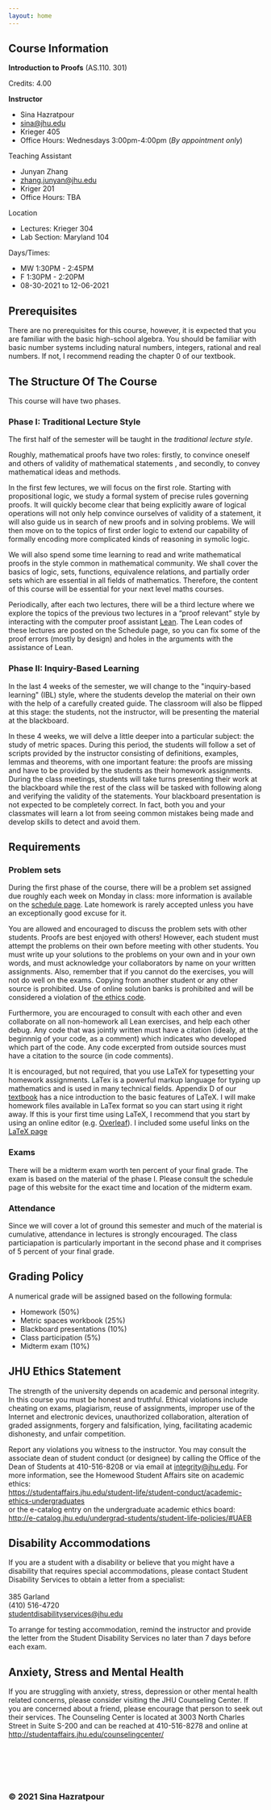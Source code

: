 ```yaml
---
layout: home
---
```



## Course Information

**Introduction to Proofs** (AS.110. 301)

Credits: 4.00

**Instructor**

- Sina Hazratpour
- sina@jhu.edu
- Krieger 405
- Office Hours: Wednesdays 3:00pm-4:00pm (_By appointment only_)

Teaching Assistant

- Junyan Zhang
- zhang.junyan@jhu.edu
- Kriger 201
- Office Hours: TBA
  
Location

- Lectures: Krieger 304
- Lab Section: Maryland 104
  
Days/Times:

- MW 1:30PM - 2:45PM
- F 1:30PM - 2:20PM
- 08-30-2021 to 12-06-2021

## Prerequisites

There are no prerequisites for this course, however, it is expected that you are familiar with the basic high-school algebra. You should be familiar with basic number systems including natural numbers, integers, rational and real numbers. If not, I recommend reading the chapter 0 of our textbook. 

## The Structure Of The Course

This course will have two phases.  

### Phase I:  Traditional Lecture Style 

The first half of the semester will be taught in the _traditional lecture style_.

Roughly, mathematical proofs have two roles: firstly, to convince oneself and others of validity of mathematical statements , and secondly, to convey mathematical ideas and methods.

In the first few lectures, we will focus on the first role. Starting with propositional logic, we study a formal system of precise rules governing proofs. It will quickly become clear that being explicitly aware of logical operations will not only help convince ourselves of validity of a statement, it will also guide us in search of new proofs and in solving problems. We will then move on to the topics of first order logic to extend our capability of formally encoding more complicated kinds of reasoning in symolic logic.

We will also spend some time learning to read and write mathematical proofs in the style common in mathematical community. We shall cover the basics of logic, sets, functions,  equivalence relations, and partially order sets which are essential in all fields of mathematics. Therefore, the content of this course will be essential for your next level maths courses.

Periodically, after each two lectures, there will be a third lecture where we explore the topics of the previous two lectures in a “proof relevant” style by interacting with the computer proof assistant [Lean](https://leanprover-community.github.io/index.html). The Lean codes of these lectures are posted on the Schedule page, so you can fix some of the proof errors (mostly by design) and holes in the arguments with the assistance of Lean.


<!--
In the first phase, the _weekly workflow_ is as follows: Each week there will be two lectures. In the first lecture we will cover some of the topics of the textbook. In the second lecture we will explore these topics in a “proof relevant” style by interacting  computer proof assistant [Lean](https://leanprover-community.github.io/index.html).

<p float="center">
<img src="https://raw.githubusercontent.com/introproofs/jhu301-f21/master/_images/screenshots/weekly-workflow.png" width="600">      
</p>

-->

### Phase II: Inquiry-Based Learning
In the last 4 weeks of the semester, we will change to the "inquiry-based learning" (IBL) style, where the students develop the material on their own with the help of a carefully created guide. The classroom will also be flipped at this stage: the students, not the instructor, will be presenting the material at the blackboard. 

In these 4 weeks, we will delve a little deeper into a particular subject: the study of metric spaces. During this period, the students will follow a set of scripts provided by the instructor consisting of definitions, examples, lemmas and theorems, with one important feature: the proofs are missing and have to be provided by the students as their homework assignments. During the class meetings, students will take turns presenting their work at the blackboard while the rest of the class will be tasked with following along and verifying the validity of the statements. Your blackboard presentation is not expected to be completely correct. In fact, both you and your classmates will learn a lot from seeing common mistakes being made and develop skills to detect and avoid them. 

## Requirements

### Problem sets
During the first phase of the course, there will be a problem set assigned due roughly each week on Monday in class: more information is available on the <a href="/jhu301-f21/schedule">schedule page</a>. Late homework is rarely accepted unless you have an exceptionally good excuse for it.

You are allowed and encouraged to discuss the problem sets with other students. Proofs are best enjoyed with others! However, each  student must attempt the problems on their own before meeting with other students. You must write up your solutions to the problems on your own and in your own words, and must acknowledge your collaborators by name on your written assignments. Also, remember that if you cannot do the exercises, you will not do well on the exams. Copying from another student or any other source is prohibited. Use of online solution banks is prohibited and will be considered a violation of <a href="#ethics">the ethics code</a>.

Furthermore, you are encouraged to consult with each other and even collaborate on all non-homework all Lean exercises, and  help each other debug. Any code that was jointly written must have a citation (idealy, at the beginnnig of your code, as a comment) which indicates who developed which part of the code. Any code excerpted from outside sources must have a citation to the source (in code comments).

It is encouraged, but not required, that you use LaTeX for typesetting your homework assignments. LaTex is a powerful markup language for typing up mathematics and is used in many technical fields. Appendix D of our <a href="https://infinitedescent.xyz/">textbook</a> has a nice introduction to the basic features of LaTeX. I will make homework files available in LaTex format so you can start using it right away. If this is your first time using LaTeX, I recommend that you start by using an online editor (e.g.  <a href="https://www.overleaf.com/">Overleaf</a>). I included some useful links on the <a href="latex.html">LaTeX page</a>

### Exams 

There will be a midterm exam worth ten percent of your final grade. The exam is based on the material of the phase I. Please consult the schedule page of this website for the exact time and location of the midterm exam. 

### Attendance 
Since we will cover a lot of ground this semester and much of the material is cumulative, attendance in lectures is strongly encouraged. The class particiapation is particularly important in the second phase and it comprises of 5 percent of your final grade.  

## Grading Policy
A numerical grade will be assigned based on the following formula:

* Homework (50%)
* Metric spaces workbook (25%)
* Blackboard presentations (10%)
* Class participation (5%)
* Midterm exam (10%)

## JHU Ethics Statement

The strength of the university depends on academic and personal integrity. In this course you must be honest and truthful. Ethical violations include cheating on exams, plagiarism, reuse of assignments, improper use of the Internet and electronic devices, unauthorized collaboration, alteration of graded assignments, forgery and falsification, lying, facilitating academic dishonesty, and unfair competition.

Report any violations you witness to the instructor. You may consult the associate dean of student conduct (or designee) by calling the Office of the Dean of Students at 410-516-8208 or via email at integrity@jhu.edu. For more information, see the Homewood Student Affairs site on academic ethics:
        <br>
        <a href="https://studentaffairs.jhu.edu/student-life/student-conduct/academic-ethics-undergraduates">https://studentaffairs.jhu.edu/student-life/student-conduct/academic-ethics-undergraduates</a><br>
        or the e-catalog entry on the undergraduate academic ethics board: <br>
        <a href="http://e-catalog.jhu.edu/undergrad-students/student-life-policies/#UAEB">http://e-catalog.jhu.edu/undergrad-students/student-life-policies/#UAEB</a>

    
## Disability Accommodations

If you are a student with a disability or believe that you might have a disability that requires special accommodations, please contact Student Disability Services to obtain a letter from a specialist:
<br>
<br>
385 Garland 
<br>
(410) 516-4720
<br>
<a href="mailto:studentdisabilityservices@jhu.edu">studentdisabilityservices@jhu.edu</a>
        
To arrange for testing accommodation, remind the instructor and provide the letter from the Student Disability Services no later than 7 days before each exam.          

      
## Anxiety, Stress and Mental Health
If you are struggling with anxiety, stress, depression or other mental health related concerns, please consider visiting the JHU Counseling Center. If you are concerned about a friend, please encourage that person to seek out their services. The Counseling Center is located at 3003 North Charles Street in Suite S-200 and can be reached at 410-516-8278 and online at <a href="http://studentaffairs.jhu.edu/counselingcenter/">http://studentaffairs.jhu.edu/counselingcenter/</a>


<br></br>
<br></br>

<div id="footer" class="row">
			<div class="aligncenter">
				<h3>&copy; 2021 Sina Hazratpour </h3>
			</div>
</div>

 

    
